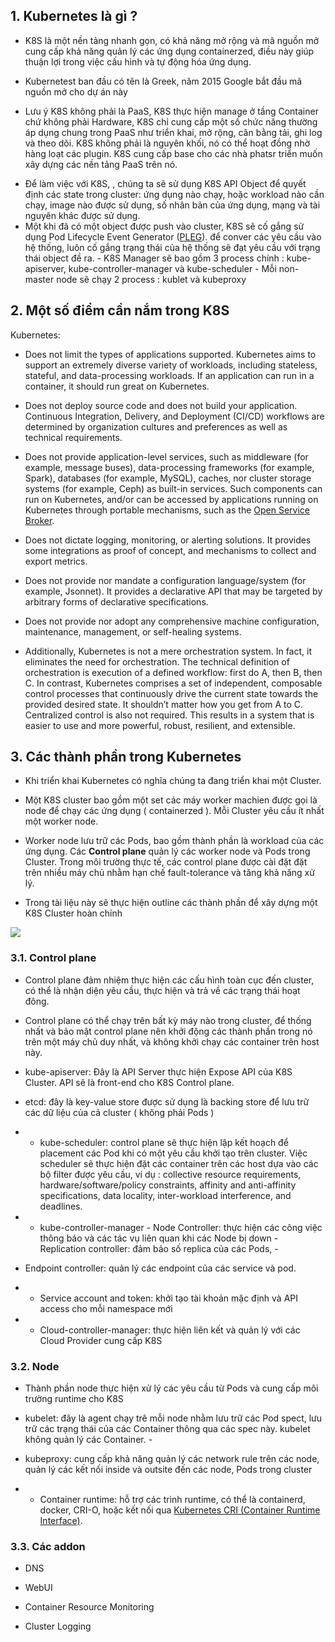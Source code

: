 ## 1. Kubernetes là gì ?

- K8S là một nền tảng nhanh gọn, có khả năng mở rộng và mã nguồn mở cung cấp khả năng quản lý các ứng dụng containerzed, điều này giúp thuận lợi trong việc cấu hình và tự động hóa ứng dụng.

- Kubernetest ban đầu có tên là Greek, năm 2015 Google bắt đầu mã nguồn mở cho dự án này

- Lưu ý K8S không phải là PaaS, K8S thực hiện manage ở tầng Container chứ không phải Hardware, K8S chỉ cung cấp một số chức năng thường áp dụng chung trong PaaS như triển khai, mở rộng, cân bằng tải, ghi log và theo dõi. K8S không phải là nguyên khối, nó có thể hoạt đồng nhờ hàng loạt các plugin. K8S cung cấp base cho các nhà phatsr triển muốn xây dựng các nền tảng PaaS trên nó.

* Để làm việc với K8S, , chúng ta sẽ sử dụng K8S API Object để quyết định các state trong cluster: ứng dụng nào chạy, hoặc workload nào cần chạy, image nào được sử dụng, số nhân bản của ứng dụng, mạng và tài nguyên khác được sử dụng.
* Một khi đã có một object được push vào cluster, K8S sẽ cố gắng sử dụng Pod Lifecycle Event Generator ([PLEG](https://github.com/kubernetes/community/blob/master/contributors/design-proposals/node/pod-lifecycle-event-generator.md)). để conver các yêu cầu vào hệ thống, luôn cố gắng trạng thái của hệ thống sẽ đạt yêu cầu với trạng thái object đề ra. - K8S Manager sẽ bao gồm 3 process chính : kube-apiserver, kube-controller-manager và kube-scheduler - Mỗi non-master node sẽ chạy 2 process : kublet và kubeproxy

## 2. Một số điểm cần nắm trong K8S

Kubernetes:

- Does not limit the types of applications supported. Kubernetes aims to support an extremely diverse variety of workloads, including stateless, stateful, and data-processing workloads. If an application can run in a container, it should run great on Kubernetes.

- Does not deploy source code and does not build your application. Continuous Integration, Delivery, and Deployment (CI/CD) workflows are determined by organization cultures and preferences as well as technical requirements.

- Does not provide application-level services, such as middleware (for example, message buses), data-processing frameworks (for example, Spark), databases (for example, MySQL), caches, nor cluster storage systems (for example, Ceph) as built-in services. Such components can run on Kubernetes, and/or can be accessed by applications running on Kubernetes through portable mechanisms, such as the [Open Service Broker](https://openservicebrokerapi.org/).

- Does not dictate logging, monitoring, or alerting solutions. It provides some integrations as proof of concept, and mechanisms to collect and export metrics.

- Does not provide nor mandate a configuration language/system (for example, Jsonnet). It provides a declarative API that may be targeted by arbitrary forms of declarative specifications.

- Does not provide nor adopt any comprehensive machine configuration, maintenance, management, or self-healing systems.

- Additionally, Kubernetes is not a mere orchestration system. In fact, it eliminates the need for orchestration. The technical definition of orchestration is execution of a defined workflow: first do A, then B, then C. In contrast, Kubernetes comprises a set of independent, composable control processes that continuously drive the current state towards the provided desired state. It shouldn’t matter how you get from A to C. Centralized control is also not required. This results in a system that is easier to use and more powerful, robust, resilient, and extensible.

## 3. Các thành phần trong Kubernetes

- Khi triển khai Kubernetes có nghĩa chúng ta đang triển khai một Cluster.

- Một K8S cluster bao gồm một set các máy worker machien được gọi là node để chạy các ứng dụng ( containerzed ). Mỗi Cluster yêu cầu ít nhất một worker node.

- Worker node lưu trữ các Pods, bao gồm thành phần là workload của các ứng dụng. Các **Control plane** quản lý các worker node và Pods trong Cluster. Trong môi trường thực tế, các control plane được cài đặt đặt trên nhiều máy chủ nhằm hạn chế fault-tolerance và tăng khả năng xử lý.

- Trong tài liệu này sẽ thực hiện outline các thành phần để xây dựng một K8S Cluster hoàn chỉnh

![](https://d33wubrfki0l68.cloudfront.net/7016517375d10c702489167e704dcb99e570df85/7bb53/images/docs/components-of-kubernetes.png)

### 3.1. Control plane

- Control plane đảm nhiệm thực hiện các cấu hình toàn cục đến cluster, có thể là nhận diện yêu cầu, thực hiện và trả về các trạng thái hoạt đông.

- Control plane có thể chạy trên bất kỳ máy nào trong cluster, để thống nhất và bảo mật control plane nên khởi động các thành phần trong nó trên một máy chủ duy nhất, và không khởi chạy các container trên host này.

- kube-apiserver[](https://kubernetes.io/docs/concepts/overview/components/#kube-apiserver): Đây là API Server thực hiện Expose API của K8S Cluster. API sẽ là front-end cho K8S Control plane.

- etcd: đây là key-value store được sử dụng là backing store để lưu trữ các dữ liệu của cả cluster ( không phải Pods )

- - kube-scheduler: control plane sẽ thực hiện lập kết hoạch để placement các Pod khi có một yêu cầu khởi tạo trên cluster. Việc scheduler sẽ thực hiện đặt các container trên các host dựa vào các bộ filter được yêu cầu, ví dụ : collective resource requirements, hardware/software/policy constraints, affinity and anti-affinity specifications, data locality, inter-workload interference, and deadlines.

- - kube-controller-manager - Node Controller: thực hiện các công việc thông báo và các tác vụ liên quan khi các Node bị down - Replication controller: đảm bảo số replica của các Pods, -

- Endpoint controller: quản lý các endpoint của các service và pod.

- - Service account and token: khởi tạo tài khoản mặc định và API access cho mỗi namespace mới

- - Cloud-controller-manager: thực hiện liên kết và quản lý với các Cloud Provider cung cấp K8S

### 3.2. Node

- Thành phần node thực hiện xử lý các yêu cầu từ Pods và cung cấp môi trường runtime cho K8S

- kubelet: đây là agent chạy trê mỗi node nhằm lưu trữ các Pod spect, lưu trữ các trạng thái của các Container thông qua các spec này. kubelet không quản lý các Container. -

- kubeproxy: cung cấp khả năng quản lý các network rule trên các node, quản lý các kết nối inside và outsite đến các node, Pods trong cluster

- - Container runtime: hỗ trợ các trình runtime, có thể là containerd, docker, CRI-O, hoặc kết nối qua [Kubernetes CRI (Container Runtime Interface)](https://github.com/kubernetes/community/blob/master/contributors/devel/sig-node/container-runtime-interface.md).

### 3.3. Các addon

- DNS

- WebUI

- Container Resource Monitoring

- Cluster Logging

